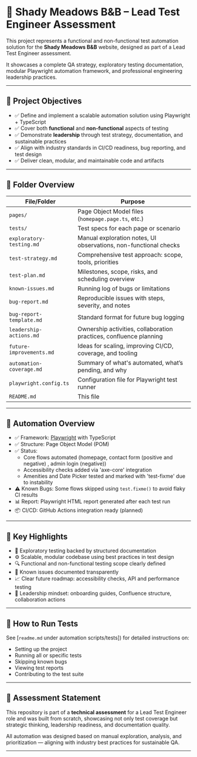 # 🏨 Shady Meadows B&B – Lead Test Engineer Assessment

This project represents a functional and non-functional test automation solution for the **Shady Meadows B&B** website, designed as part of a Lead Test Engineer assessment.

It showcases a complete QA strategy, exploratory testing documentation, modular Playwright automation framework, and professional engineering leadership practices.

---

## 📌 Project Objectives

- ✅ Define and implement a scalable automation solution using Playwright + TypeScript
- ✅ Cover both **functional** and **non-functional** aspects of testing
- ✅ Demonstrate **leadership** through test strategy, documentation, and sustainable practices
- ✅ Align with industry standards in CI/CD readiness, bug reporting, and test design
- ✅ Deliver clean, modular, and maintainable code and artifacts

---

## 📂 Folder Overview

| File/Folder                | Purpose                                                        |
|---------------------------|----------------------------------------------------------------|
| `pages/`                  | Page Object Model files (`homepage.page.ts`, etc.)             |
| `tests/`                  | Test specs for each page or scenario                           |
| `exploratory-testing.md`  | Manual exploration notes, UI observations, non-functional checks |
| `test-strategy.md`        | Comprehensive test approach: scope, tools, priorities          |
| `test-plan.md`            | Milestones, scope, risks, and scheduling overview              |
| `known-issues.md`         | Running log of bugs or limitations                             |
| `bug-report.md`           | Reproducible issues with steps, severity, and notes            |
| `bug-report-template.md`  | Standard format for future bug logging                         |
| `leadership-actions.md`   | Ownership activities, collaboration practices, confluence planning |
| `future-improvements.md`  | Ideas for scaling, improving CI/CD, coverage, and tooling      |
| `automation-coverage.md`  | Summary of what's automated, what’s pending, and why           |
| `playwright.config.ts`    | Configuration file for Playwright test runner                  |
| `README.md`               | This file                                                      |

---

## 🧪 Automation Overview

- ✅ Framework: [Playwright](https://playwright.dev/) with TypeScript  
- ✅ Structure: Page Object Model (POM)  
- ✅ Status: 
    - Core flows automated (homepage, contact form (positive and negative) , admin login (negative))
    - Accessibility checks added via 'axe-core' integration
    - Amenities and Date Picker tested and marked with 'test-fixme' due to instability  
- ⚠️ Known Bugs: Some flows skipped using `test.fixme()` to avoid flaky CI results  
- 📊 Report: Playwright HTML report generated after each test run  
- 📦 CI/CD: GitHub Actions integration ready (planned)

---

## 📑 Key Highlights

- 📘 Exploratory testing backed by structured documentation  
- ⚙️ Scalable, modular codebase using best practices in test design  
- 🔍 Functional and non-functional testing scope clearly defined  
- 🚧 Known issues documented transparently  
- 📈 Clear future roadmap: accessibility checks, API and performance testing  
- 🧭 Leadership mindset: onboarding guides, Confluence structure, collaboration actions

---

## 🚀 How to Run Tests

See [`readme.md` under automation scripts/tests]) for detailed instructions on:

- Setting up the project
- Running all or specific tests
- Skipping known bugs
- Viewing test reports
- Contributing to the test suite

---

## 🙌 Assessment Statement

This repository is part of a **technical assessment** for a Lead Test Engineer role and was built from scratch, showcasing not only test coverage but strategic thinking, leadership readiness, and documentation quality.

All automation was designed based on manual exploration, analysis, and prioritization — aligning with industry best practices for sustainable QA.

---

